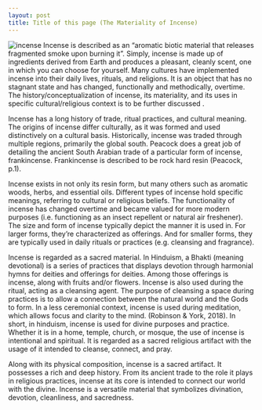 ```yaml
---
layout: post
title: Title of this page (The Materiality of Incense)
---
```

![incense](https://imagescdn.simons.ca/images/17463-2222100-99-A1_3/teakwood-tobacco-incense-sticks-set-of-15.jpg?__=3)
Incense is described as an “aromatic biotic material that releases fragmented smoke upon burning it”. Simply, incense is made up of ingredients derived from Earth and produces a pleasant, cleanly scent, one in which you can choose for yourself. Many cultures have implemented incense into their daily lives, rituals, and religions. It is an object that has no stagnant state and has changed, functionally and methodically, overtime. The history/conceptualization of incense, its materiality, and its uses in specific cultural/religious context is to be further discussed . 

Incense has a long history of trade, ritual practices, and cultural meaning. The origins of incense differ culturally, as it was formed and used distinctively on a cultural basis. Historically, incense was traded through multiple regions, primarily the global south. Peacock does a great job of detailing the ancient South Arabian trade of a particular form of incense, frankincense. Frankincense is described to be rock hard resin (Peacock, p.1). 

Incense exists in not only its resin form, but many others such as aromatic woods, herbs, and essential oils. Different types of incense hold specific meanings, referring to cultural or religious beliefs. The functionality of incense has changed overtime and became valued for more modern purposes (i.e. functioning as an insect repellent or natural air freshener). The size and form of incense typically depict the manner it is used in. For larger forms, they’re characterized as offerings. And for smaller forms, they are typically used in daily rituals or practices (e.g. cleansing and fragrance). 

Incense is regarded as a sacred material. In Hinduism, a Bhakti (meaning devotional) is a series of practices that displays devotion through harmonial hymns for deities and offerings for deities. Among those offerings is incense, along with fruits and/or flowers. Incense is also used during the ritual, acting as a cleansing agent. The purpose of cleansing a space during practices is to allow a connection between the natural world and the Gods to form. In a less ceremonial context, incense is used during meditation, which allows focus and clarity to the mind. (Robinson & York, 2018). In short, in hinduism, incense is used for divine purposes and practice. Whether it is in a home, temple, church, or mosque, the use of incense is intentional and spiritual. It is regarded as a sacred religious artifact with the usage of it intended to cleanse, connect, and pray. 

 Along with its physical composition, incense is a sacred artifact. It possesses a rich and deep history. From its ancient trade to the role it plays in religious practices, incense at its core is intended to connect our world with the divine. Incense is a versatile material that symbolizes divination, devotion, cleanliness, and sacredness. 
